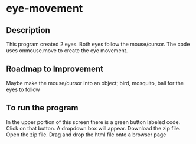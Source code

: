 # eye-movement
## Description
This program created 2 eyes.
Both eyes follow the mouse/cursor.
The code uses onmouse.move to create the eye movement.

## Roadmap to Improvement
Maybe make the mouse/cursor into an object; bird, mosquito, ball for the eyes to follow

## To run the program
In the upper portion of this screen there is a green button labeled code.
Click on that button.
A dropdown box will appear.
Download the zip file.
Open the zip file.
Drag and drop the html file onto a browser page

 

